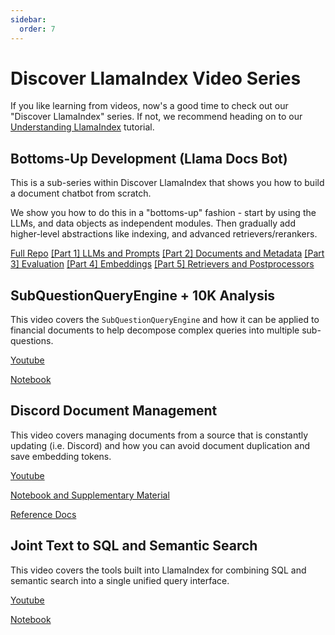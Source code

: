 ```yaml
---
sidebar:
  order: 7
---
```

# Discover LlamaIndex Video Series

If you like learning from videos, now's a good time to check out our "Discover LlamaIndex" series. If not, we recommend heading on to our [Understanding LlamaIndex](../understanding/index.md) tutorial.

## Bottoms-Up Development (Llama Docs Bot)

This is a sub-series within Discover LlamaIndex that shows you how to build a document chatbot from scratch.

We show you how to do this in a "bottoms-up" fashion - start by using the LLMs, and data objects as independent modules. Then gradually add higher-level abstractions like indexing, and advanced retrievers/rerankers.

[Full Repo](https://github.com/run-llama/llama_docs_bot)
[[Part 1] LLMs and Prompts](https://www.youtube.com/watch?v=p0jcvGiBKSA)
[[Part 2] Documents and Metadata](https://www.youtube.com/watch?v=nGNoacku0YY)
[[Part 3] Evaluation](https://www.youtube.com/watch?v=LQy8iHOJE2A)
[[Part 4] Embeddings](https://www.youtube.com/watch?v=2c64G-iDJKQ)
[[Part 5] Retrievers and Postprocessors](https://www.youtube.com/watch?v=mIyZ_9gqakE)

## SubQuestionQueryEngine + 10K Analysis

This video covers the `SubQuestionQueryEngine` and how it can be applied to financial documents to help decompose complex queries into multiple sub-questions.

[Youtube](https://www.youtube.com/watch?v=GT_Lsj3xj1o)

[Notebook](../examples/usecases/10k_sub_question.ipynb)

## Discord Document Management

This video covers managing documents from a source that is constantly updating (i.e. Discord) and how you can avoid document duplication and save embedding tokens.

[Youtube](https://www.youtube.com/watch?v=j6dJcODLd_c)

[Notebook and Supplementary Material](https://github.com/jerryjliu/llama_index/tree/main/docs/docs/examples/discover_llamaindex/document_management/)

[Reference Docs](../module_guides/indexing/document_management.md)

## Joint Text to SQL and Semantic Search

This video covers the tools built into LlamaIndex for combining SQL and semantic search into a single unified query interface.

[Youtube](https://www.youtube.com/watch?v=ZIvcVJGtCrY)

[Notebook](../examples/query_engine/SQLAutoVectorQueryEngine.ipynb)
